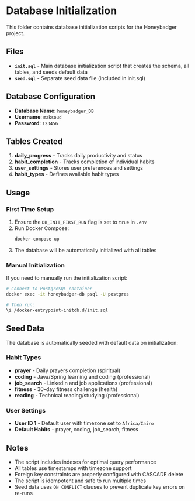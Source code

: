 # Database Initialization

This folder contains database initialization scripts for the Honeybadger project.

## Files

- **`init.sql`** - Main database initialization script that creates the schema, all tables, and seeds default data
- **`seed.sql`** - Separate seed data file (included in init.sql)

## Database Configuration

- **Database Name**: `honeybadger_DB`
- **Username**: `maksoud`
- **Password**: `123456`

## Tables Created

1. **daily_progress** - Tracks daily productivity and status
2. **habit_completion** - Tracks completion of individual habits
3. **user_settings** - Stores user preferences and settings
4. **habit_types** - Defines available habit types

## Usage

### First Time Setup

1. Ensure the `DB_INIT_FIRST_RUN` flag is set to `true` in `.env`
2. Run Docker Compose:
   ```bash
   docker-compose up
   ```
3. The database will be automatically initialized with all tables

### Manual Initialization

If you need to manually run the initialization script:

```bash
# Connect to PostgreSQL container
docker exec -it honeybadger-db psql -U postgres

# Then run:
\i /docker-entrypoint-initdb.d/init.sql
```

## Seed Data

The database is automatically seeded with default data on initialization:

### Habit Types
- **prayer** - Daily prayers completion (spiritual)
- **coding** - Java/Spring learning and coding (professional)
- **job_search** - LinkedIn and job applications (professional)
- **fitness** - 30-day fitness challenge (health)
- **reading** - Technical reading/studying (professional)

### User Settings
- **User ID 1** - Default user with timezone set to `Africa/Cairo`
- **Default Habits** - prayer, coding, job_search, fitness

## Notes

- The script includes indexes for optimal query performance
- All tables use timestamps with timezone support
- Foreign key constraints are properly configured with CASCADE delete
- The script is idempotent and safe to run multiple times
- Seed data uses `ON CONFLICT` clauses to prevent duplicate key errors on re-runs
